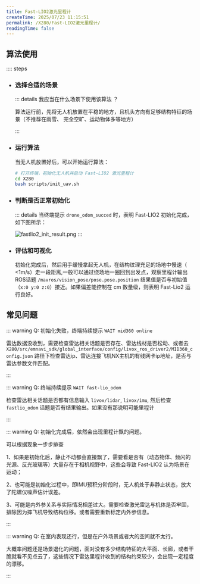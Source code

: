 ```yaml
---
title: Fast-LIO2激光里程计
createTime: 2025/07/23 11:15:51
permalink: /X280/Fast-LIO2激光里程计/
readingTime: false
---
```


<!-- Vins-Fusion 是一种基于视觉惯性导航系统的融合算法，支持多种视觉惯性传感器类型（单目 + IMU，双目+ IMU，或纯双目）以及全局传感器(如GPS，气压计和磁力计等)的输入。

![vins_fusion_demo.png](https://emnavi-doc-img.oss-cn-beijing.aliyuncs.com/emnavi_assets/intro/vins_fusion_demo.png) -->

## 算法使用

:::: steps

- ### 选择合适的场景
    ::: details 我应当在什么场景下使用该算法 ？

    算法运行前，先将无人机放置在平稳的地方，且机头方向有足够结构特征的场景（不推荐在雨雪、 完全空旷、运动物体多等地方）
    <!-- ，如下图所示： -->

    <!-- ![comparison_of_test_scenarios.png](https://emnavi-doc-img.oss-cn-beijing.aliyuncs.com/emnavi_assets/intro/comparison_of_test_scenarios.png) -->
    :::

- ### 运行算法
    当无人机放置好后，可以开始运行算法：

    ```bash
    # 打开终端，初始化无人机并启动 Fast-LIO2 激光里程计
    cd X280
    bash scripts/init_uav.sh
    ```

- ### 判断是否正常初始化
    ::: details 当终端提示 `drone_odom_succed` 时，表明 Fast-LIO2 初始化完成，如下图所示：

    ![fastlio2_init_result.png](https://file.emnavi.tech/MEDIA_ASSETS/X280/web/fastlio2_init_result.png)
    :::

- ### 评估和可视化

    初始化完成后，然后用手缓慢拿起无人机，在结构纹理充足的场地中慢速（ <1m/s）走一段距离,一般可以通过绕场地一圈回到出发点，观察里程计输出ROS话题 `/mavros/vision_pose/pose.pose.position` 结果值是否与初始值（`x:0 y:0 z:0`）接近。如果偏差能控制在 cm 数量级，则表明 Fast-Lio2 运行良好。
<!-- 
    ::: details [可选] 使用 Foxglove 远程可视化

    算法运行过程中，打开 Foxglove，可对程序运行状况进行可视化，如下图所示：
    ![vins_fusion_demo.png](https://emnavi-doc-img.oss-cn-beijing.aliyuncs.com/emnavi_assets/intro/vins_fusion_demo.png)

    ::: details 这里提供了布局配置文件，在Foxglove中导入该布局，实现上图
    <LinkCard title="点击下载 Foxglove 的 Vins-Fusion布局图（需解压后导入）" href="https://emnavi-doc-img.oss-cn-beijing.aliyuncs.com/emnavi_video/intro/foxglove_VINS-Fusion.zip" > </LinkCard>

    ::: -->

## 常见问题

::: warning Q: 初始化失败，终端持续提示 `WAIT mid360 online`

雷达数据没收到，需要检查雷达相关话题是否存在、雷达线材是否松动、或者去 `X280/src/emnavi_sdk/global_interface/config/livox_ros_driver2/MID360_config.json` 路径下检查雷达ip、雷达连接飞机NX主机的有线网卡ip地址，是否与雷达参数文件匹配。

:::


::: warning Q: 终端持续提示 `WAIT fast-lio_odom`

检查雷达相关话题是否都有信息输入 `livox/lidar`, `livox/imu`, 然后检查 `fastlio_odom` 话题是否有结果输出。如果没有那说明可能里程计

:::


::: warning Q: 初始化完成后，依然会出现里程计飘的问题。

可以根据现象一步步排查

1、如果是初始化后，静止不动都会直接飘了，需要看是否有（动态物体、频闪的光源、反光玻璃等）大量存在于相机视野中，这些会导致 Fast-LIO2 认为场景在运动；

2、也可能是初始化过程中，即IMU预积分阶段时，无人机处于非静止状态，放大了陀螺仪噪声估计误差。

3、可能是内外参关系与实际情况相差过大。需要检查激光雷达与机体是否牢固，排除因为摔飞机导致结构位移。或者需要重新标定内外参信息。

:::

::: warning Q: 在室内表现还行，但是在户外场景或者大的空间就不太行。

大概率问题还是场景退化的问题，面对没有多少结构特征的大平面、长廊，或者干脆就看不见点云了，这些情况下雷达里程计收到的结构约束较少，会出现一定程度的漂移。

:::
